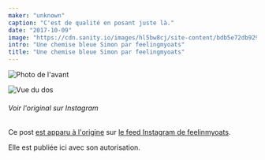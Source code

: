 ```yaml
---
maker: "unknown"
caption: "C'est de qualité en posant juste là."
date: "2017-10-09"
image: "https://cdn.sanity.io/images/hl5bw8cj/site-content/bdb5e72db9290457048b763783bf8a2de51ce0c1-1080x1080.jpg"
intro: "Une chemise bleue Simon par feelingmyoats"
title: "Une chemise bleue Simon par feelingmyoats"
---
```


![Photo de l'avant](https://posts.freesewing.org/uploads/blue_simon_front_1a4a8e9897.jpg "Photo de l'avant")

![Vue du dos](https://posts.freesewing.org/uploads/blue_simon_back_a038252972.jpg)

<Note>

###### Voir l'original sur Instagram
Ce post [est apparu à l'origine](https://www.instagram.com/p/BZ6X2CkjZor/) 
sur [le feed Instagram de feelinmyoats](https://www.instagram.com/feelinmyoats/).

Elle est publiée ici avec son autorisation.

</Note>
